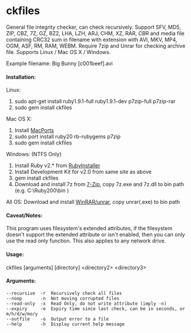 ckfiles
==========================
General file integrity checker, can check recursively. Support SFV, MD5, ZIP, CBZ, 7Z, GZ, BZ2, LHA, LZH, ARJ, CHM, XZ, RAR, CBR and media file containing CRC32 sum in filename with extension with AVI, MKV, MP4, OGM, ASF, RM, RAM, WEBM. Require 7zip and Unrar for checking archive file. Supports Linux / Mac OS X / Windows.  
  
Example filename:  Big Bunny [c001beef].avi

#### Installation: ####
Linux:
1. sudo apt-get install ruby1.9.1-full ruby1.9.1-dev p7zip-full p7zip-rar
2. sudo gem install ckfiles

Mac OS X:
1. Install [MacPorts](http://www.macports.org)
2. sudo port install ruby20 rb-rubygems p7zip
3. sudo gem install ckfiles

Windows: (NTFS Only)
1. Install Ruby v2.* from [RubyInstaller](http://rubyinstaller.org)
2. Install Development Kit for v2.0 from same site as above
2. gem install ckfiles
3. Download and install 7z from [7-Zip](http://www.7-zip.org), copy 7z.exe and 7z.dll to bin path (e.g. C:\Ruby200\bin )

All OS:
Download and install [WinRAR/unrar](http://rarlab.com), copy unrar(.exe) to bin path

#### Caveat/Notes: ####
This program uses filesystem's extended attributes, if the filesystem doesn't support the extended attribute or isn't enabled, then you can only use the read only function. This also applies to any network drive.

#### Usage: ####
ckfiles \[arguments\] \[directory\] \<directory2\> \<directory3\>

#### Arguments: ####
	--recursive  -r  Recursively check all files
	--noop       -n  Not moving corrupted files
	--read-only  -x  Read Only, do not write attribute (imply -n)
	--expiry     -e  Expiry time since last check, can be in seconds, or m/h/d/w/mo/y
	--outfile    -o  Output error to a file
	--help       -h  Display current help message
